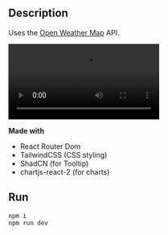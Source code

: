 ## Description

Uses the [Open Weather Map](https://openweathermap.org/) API.

![vid](/showcase/weather.webm)

**Made with**

- React Router Dom
- TailwindCSS (CSS styling)
- ShadCN (for Tooltip)
- chartjs-react-2 (for charts)

## Run

```console
npm i
npm run dev
```
